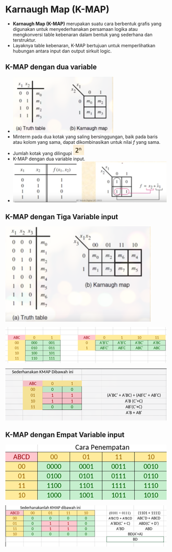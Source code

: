 # Karnaugh Map (K-MAP)

- **Karnaugh Map (K-MAP)** merupakan suatu cara berbentuk grafis yang digunakan untuk menyederhanakan persamaan logika atau mengkonversi table kebenaran dalam bentuk yang sederhana dan terstruktur.
- Layaknya table kebenaran, K-MAP bertujuan untuk memperlihatkan hubungan antara input dan output sirkuit logic.

## K-MAP dengan dua variable

- ![K-MAP](./img/kmap.png)
- Minterm pada dua kotak yang saling bersinggungan, baik pada baris atau kolom yang sama, dapat dikombinasikan untuk nilai _f_ yang sama.
- Jumlah kotak yang dilingupi ![2n](./img/2n.png)
- K-MAP dengan dua variable input.
- ![K-MAP](./img/kmap-1.png)

## K-MAP dengan Tiga Variable input

![K-MAP](./img/kmap-2.png)

![K-MAP](./img/kmap-3.png)

![K-MAP](./img/kmap-4.png)

## K-MAP dengan Empat Variable input

![K-MAP](./img/kmap-5.png)

![K-MAP](./img/kmap-6.png)
